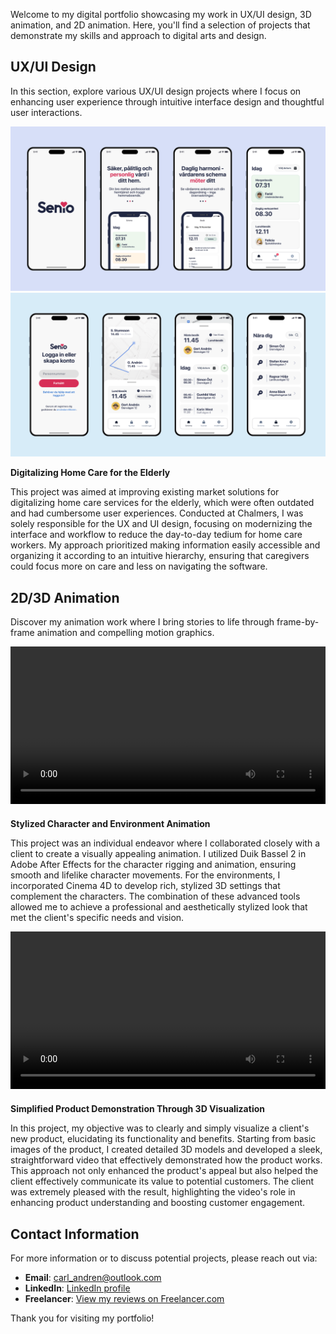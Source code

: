 Welcome to my digital portfolio showcasing my work in UX/UI design, 3D animation, and 2D animation. Here, you'll find a selection of projects that demonstrate my skills and approach to digital arts and design.

<!-- Add a margin to create space -->
<div style="margin-top:20px;"></div>

## UX/UI Design

In this section, explore various UX/UI design projects where I focus on enhancing user experience through intuitive interface design and thoughtful user interactions.

![UX/UI Project 1](./src/Images/Senio.png)
![UX/UI Project 1](./src/Images/Senio2.png)  

<!-- Add a margin to create space -->
<div style="margin-top:10px;"></div>

**Digitalizing Home Care for the Elderly**  

This project was aimed at improving existing market solutions for digitalizing home care services for the elderly, which were often outdated and had cumbersome user experiences. Conducted at Chalmers, I was solely responsible for the UX and UI design, focusing on modernizing the interface and workflow to reduce the day-to-day tedium for home care workers. My approach prioritized making information easily accessible and organizing it according to an intuitive hierarchy, ensuring that caregivers could focus more on care and less on navigating the software.

<!-- Add a margin to create space -->
<div style="margin-top:20px;"></div>

## 2D/3D Animation

Discover my animation work where I bring stories to life through frame-by-frame animation and compelling motion graphics.

<video width="100%" height="auto" controls>
  <source src="./src/Videos/DuikBassel2Workflow.webm" type="video/webm">
  Your browser does not support the video tag.
</video>

<!-- Add a margin to create space -->
<div style="margin-top:20px;"></div>

**Stylized Character and Environment Animation**

This project was an individual endeavor where I collaborated closely with a client to create a visually appealing animation. I utilized Duik Bassel 2 in Adobe After Effects for the character rigging and animation, ensuring smooth and lifelike character movements. For the environments, I incorporated Cinema 4D to develop rich, stylized 3D settings that complement the characters. The combination of these advanced tools allowed me to achieve a professional and aesthetically stylized look that met the client's specific needs and vision.

<video width="100%" height="auto" controls>
  <source src="./src/Videos/OverfillProtectionDevice.webm" type="video/webm">
  Your browser does not support the video tag.
</video>

<!-- Add a margin to create space -->
<div style="margin-top:20px;"></div>

**Simplified Product Demonstration Through 3D Visualization**

In this project, my objective was to clearly and simply visualize a client's new product, elucidating its functionality and benefits. Starting from basic images of the product, I created detailed 3D models and developed a sleek, straightforward video that effectively demonstrated how the product works. This approach not only enhanced the product's appeal but also helped the client effectively communicate its value to potential customers. The client was extremely pleased with the result, highlighting the video's role in enhancing product understanding and boosting customer engagement.

## Contact Information

For more information or to discuss potential projects, please reach out via:
- **Email**: [carl_andren@outlook.com](mailto:carl_andren@outlook.com)
- **LinkedIn**: [LinkedIn profile](https://www.linkedin.com/in/carl-andr%C3%A9n-617b811b0/)
- **Freelancer**: [View my reviews on Freelancer.com](https://www.freelancer.com/u/CarlAndren)

Thank you for visiting my portfolio!
